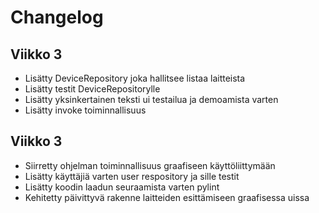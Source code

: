 # Changelog

## Viikko 3
- Lisätty DeviceRepository joka hallitsee listaa laitteista
- Lisätty testit DeviceRepositorylle
- Lisätty yksinkertainen teksti ui testailua ja demoamista varten
- Lisätty invoke toiminnallisuus
## Viikko 3
- Siirretty ohjelman toiminnallisuus graafiseen käyttöliittymään
- Lisätty käyttäjiä varten user respository ja sille testit
- Lisätty koodin laadun seuraamista varten pylint
- Kehitetty päivittyvä rakenne laitteiden esittämiseen graafisessa uissa
